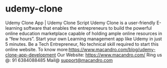 # udemy-clone
Udemy Clone App | Udemy Clone Script
Udemy Clone is a user-friendly E-learning software that enables the entrepreneurs to build the powerful online education marketplace capable of holding ample online resources in a “few hours”. Start your own Learning management app like Udemy in just 5 minutes. Be a Tech Entrepreneur, No technical skill required to start this online website.
To know more:https://www.macandro.com/blog/udemy-clone-app-development
Our Website: https://www.macandro.com/
Ring us @: 91 6384088485
Mail@ support@macandro.com
